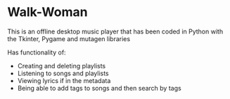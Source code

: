 # Walk-Woman
This is an offline desktop music player that has been coded in Python with the Tkinter, Pygame and mutagen libraries

Has functionality of:
- Creating and deleting playlists
- Listening to songs and playlists
- Viewing lyrics if in the metadata
- Being able to add tags to songs and then search by tags

